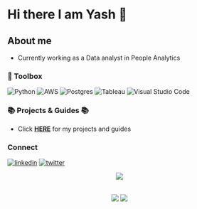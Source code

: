 # Hi there I am Yash 👋

## About me
- Currently working as a Data analyst in People Analytics

### 🧰 Toolbox

![Python](https://img.shields.io/badge/python-3670A0?style=for-the-badge&logo=python&logoColor=ffdd54)
![AWS](https://img.shields.io/badge/Amazon_AWS-FF9900?style=for-the-badge&logo=amazonaws&logoColor=white)
![Postgres](https://img.shields.io/badge/postgres-%23316192.svg?style=for-the-badge&logo=postgresql&logoColor=white)
![Tableau](https://img.shields.io/badge/tableau-log.svg?style=for-the-badge&logo=tableau&logoColor=white)
![Visual Studio Code](https://img.shields.io/badge/Visual%20Studio%20Code-0078d7.svg?style=for-the-badge&logo=visual-studio-code&logoColor=white)



### 📚 Projects & Guides 📚
- Click **[HERE](https://github.com/yashk1/)** for my projects and guides

### Connect

[![linkedin](https://img.shields.io/badge/linkedin-0A66C2?style=for-the-badge&logo=linkedin&logoColor=white)](https://www.linkedin.com/in/yashk1/)
[![twitter](https://img.shields.io/badge/twitter-1DA1F2?style=for-the-badge&logo=twitter&logoColor=white)](https://www.twitter.com/in/yash8145/)


<div align="center">

![](https://komarev.com/ghpvc/?username=yashk1)


  
 <br>
<!-- If you forked this repo, Change the username as yours -->
  <img align="center" src="https://github-readme-stats.vercel.app/api/top-langs/?username=yashk1&theme=radical&langs_count=3&exclude_repo=hugo-profile" />
  <img align="center" src="https://github-readme-stats.vercel.app/api?username=yashk1&show_icons=true&theme=radical&line_height=27" />
   
<br>
</div>

<!--
**yashk1/yashk1** is a ✨ _special_ ✨ repository because its `README.md` (this file) appears on your GitHub profile.

Here are some ideas to get you started:

- 🔭 I’m currently working on ...
- 🌱 I’m currently learning ...
- 👯 I’m looking to collaborate on ...
- 🤔 I’m looking for help with ...
- 💬 Ask me about ...
- 📫 How to reach me: ...
- 😄 Pronouns: ...
- ⚡ Fun fact: ...
-->
